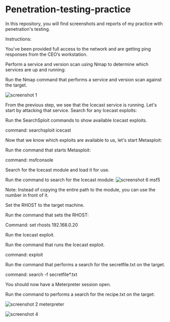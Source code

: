 # Penetration-testing-practice
In this repository, you will find screenshots and reports of my practice with penetration's testing. 

Instructions:

You've been provided full access to the network and are getting ping responses from the CEO’s workstation.


Perform a service and version scan using Nmap to determine which services are up and running:


Run the Nmap command that performs a service and version scan against the target.

![screenshot 1](https://user-images.githubusercontent.com/81331968/117705753-ab72de80-b189-11eb-8daa-bc66c6d6e712.png)

From the previous step, we see that the Icecast service is running. Let's start by attacking that service. Search for any Icecast exploits:


Run the SearchSploit commands to show available Icecast exploits.

command: searchsploit icecast

Now that we know which exploits are available to us, let's start Metasploit:

Run the command that starts Metasploit:

command: msfconsole


Search for the Icecast module and load it for use.

Run the command to search for the Icecast module:
![screenshot 6 msf5](https://user-images.githubusercontent.com/81331968/117706186-37850600-b18a-11eb-848c-dd5ac11d8d86.png)

                
Note: Instead of copying the entire path to the module, you can use the number in front of it.

Set the RHOST to the target machine.

Run the command that sets the RHOST:

Command: set rhosts 192.168.0.20

Run the Icecast exploit.

Run the command that runs the Icecast exploit.

command: exploit

Run the command that performs a search for the secretfile.txt on the target.

command: search -f secretfile*.txt


You should now have a Meterpreter session open.

Run the command to performs a search for the recipe.txt on the target:


![screenshot 2 meterpreter](https://user-images.githubusercontent.com/81331968/117706919-1f61b680-b18b-11eb-8853-12bf9a25a4a4.png)


![screenshot 4](https://user-images.githubusercontent.com/81331968/117707011-3dc7b200-b18b-11eb-966e-f4f72834c368.png)









